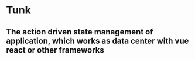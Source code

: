 # Tunk

## The action driven state management of application, which works as data center with vue react or other frameworks

